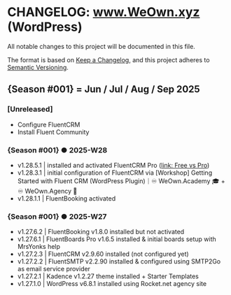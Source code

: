 # CHANGELOG: www.WeOwn.xyz (WordPress)

[//]: # "We will use ecosystem seasons in this CHANGELOG"
[//]: # "3️⃣win Social ecosystem / ♾️ WeOwn.Network 🌐 WeOwn.xyz"
[//]: # "▀▀▀▀▀▀▀▀▀▀▀▀▀▀▀▀▀▀▀▀▀▀▀▀▀▀"
[//]: # "{Season #001} = Jun / Jul / Aug / Sep 2025"
[//]: # "{Season #002} = Oct / Nov / Dec 2025 / Jan 2026"
[//]: # "{Season #003} = Feb / Mar / Apr / May 2026"
[//]: # "{Season #004} = Jun / Jul / Aug / Sep 2026"
[//]: # "{Season #005} = Oct / Nov / Dec 2026 / Jan 2027"
[//]: # "{Season #006} = Feb / Mar / Apr / May 2027"
[//]: # "=========================="
[//]: # "Add a new section for each ISO calendar week, most recent first"
[//]: # "[TEXT]"

All notable changes to this project will be documented in this file.

The format is based on [Keep a Changelog](https://keepachangelog.com/en/1.1.0/),
and this project adheres to [Semantic Versioning](https://semver.org/spec/v2.0.0.html).

[//]: # "▀▀▀▀▀▀▀▀▀▀▀▀▀▀▀▀▀▀▀▀▀▀▀▀▀▀"
[//]: # "NOTE:  About version numbering ..."
[//]: # "USE:  v[{Season #001}].[ISO-WEEK#].[DAY#].#"
[//]: # "IE:  v1.28.1.1 | First significant change made on 2025-W28 Monday (day #1)"
[//]: # "▀▀▀▀▀▀▀▀▀▀▀▀▀▀▀▀▀▀▀▀▀▀▀▀▀▀"

## {Season #001} = Jun / Jul / Aug / Sep 2025

### [Unreleased]

- Configure FluentCRM
- Install Fluent Community

### {Season #001} ● 2025-W28

- v1.28.5.1 | installed and activated FluentCRM Pro ([link: Free vs Pro](https://fluentcrm.com/free-vs-pro/))
- v1.28.3.1 | initial configuration of FluentCRM via [Workshop] Getting Started with Fluent CRM (WordPress Plugin)｜♾️ WeOwn.Academy 🎓 + ♾️ WeOwn.Agency 👥
- v1.28.1.1 | FluentBooking activated

### {Season #001} ● 2025-W27

- v1.27.6.2 | FluentBooking v1.8.0 installed but not activated
- v1.27.6.1 | FluentBoards Pro v1.6.5 installed & initial boards setup with MrsYonks help
- v1.27.2.3 | FluentCRM v2.9.60 installed (not configured yet)
- v1.27.2.2 | FluentSMTP v2.2.90 installed & configured using SMTP2Go as email service provider
- v1.27.2.1 | Kadence v1.2.27 theme installed + Starter Templates
- v1.27.1.0 | WordPress v6.8.1 installed using Rocket.net agency site
